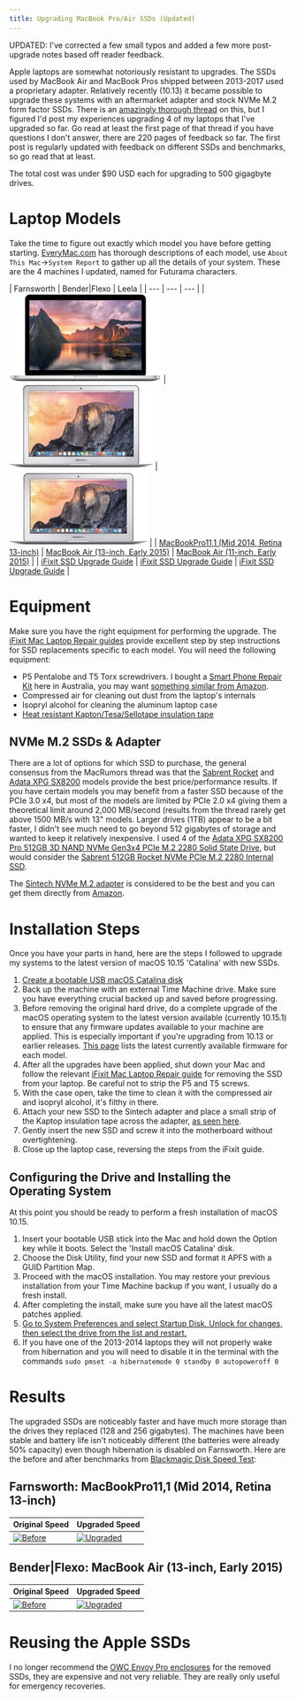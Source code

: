 ```yaml
---
title: Upgrading MacBook Pro/Air SSDs (Updated)
---
```


UPDATED: I've corrected a few small typos and added a few more post-upgrade notes based off reader feedback.

Apple laptops are somewhat notoriously resistant to upgrades. The SSDs used by MacBook Air and MacBook Pros shipped between 2013-2017 used a proprietary adapter. Relatively recently (10.13) it became possible to upgrade these systems with an aftermarket adapter and stock NVMe M.2 form factor SSDs. There is an [amazingly thorough thread](https://forums.macrumors.com/threads/upgrading-2013-2014-macbook-pro-ssd-to-m-2-nvme.2034976/) on this, but I figured I'd post my experiences upgrading 4 of my laptops that I've upgraded so far. Go read at least the first page of that thread if you have questions I don't answer, there are 220 pages of feedback so far. The first post is regularly updated with feedback on different SSDs and benchmarks, so go read that at least.

The total cost was under $90 USD each for upgrading to 500 gigagbyte drives.

# Laptop Models

Take the time to figure out exactly which model you have before getting starting. [EveryMac.com](https://everymac.com/) has thorough descriptions of each model, use `About This Mac`->`System Report` to gather up all the details of your system. These are the 4 machines I updated, named for Futurama characters.

| Farnsworth | Bender|Flexo | Leela |
| --- | --- | --- |
| <a href="https://everymac.com/systems/apple/macbook_pro/specs/macbook-pro-core-i5-2.8-13-mid-2014-retina-display-specs.html"><img src="/assets/apple-macbook-pro-13-2013.jpg"/></a> | <a href="https://everymac.com/systems/apple/macbook-air/specs/macbook-air-core-i7-2.2-13-early-2015-specs.html"><img src="/assets/apple-macbook-air-13-2015.jpg"/></a> | <a href="https://everymac.com/systems/apple/macbook-air/specs/macbook-air-core-i5-1.6-11-early-2015-specs.html"><img src="/assets/apple-macbook-air-11-2015.jpg"/></a> |
| [MacBookPro11,1 (Mid 2014, Retina 13-inch)](https://everymac.com/systems/apple/macbook_pro/specs/macbook-pro-core-i5-2.8-13-mid-2014-retina-display-specs.html) | [MacBook Air (13-inch, Early 2015)](https://everymac.com/systems/apple/macbook-air/specs/macbook-air-core-i7-2.2-13-early-2015-specs.html) | [MacBook Air (11-inch, Early 2015)](https://everymac.com/systems/apple/macbook-air/specs/macbook-air-core-i5-1.6-11-early-2015-specs.html) |
| [iFixit SSD Upgrade Guide](https://www.ifixit.com/Guide/MacBook+Pro+13-Inch+Retina+Display+Mid+2014+SSD+Replacement/27849) | [iFixit SSD Upgrade Guide](https://www.ifixit.com/Guide/MacBook+Air+13-Inch+Early+2015+SSD+Upgrade+to+NVMe/119755) | [iFixit SSD Upgrade Guide](https://www.ifixit.com/Guide/MacBook+Air+11-Inch+Early+2015+SSD+Replacement/38511) |

# Equipment

Make sure you have the right equipment for performing the upgrade. The [iFixit Mac Laptop Repair guides](https://www.ifixit.com/Device/Mac_Laptop) provide excellent step by step instructions for SSD replacements specific to each model. You will need the following equipment:
* P5 Pentalobe and T5 Torx screwdrivers. I bought a [Smart Phone Repair Kit](https://www.bunnings.com.au/trojan-32-piece-smart-phone-repair-kit_p0096177) here in Australia, you may want [something similar from Amazon](https://amzn.to/33OqKte).
* Compressed air for cleaning out dust from the laptop's internals
* Isopryl alcohol for cleaning the aluminum laptop case
* [Heat resistant Kapton/Tesa/Sellotape insulation tape](https://amzn.to/2rzy79q)

## NVMe M.2 SSDs & Adapter

There are a lot of options for which SSD to purchase, the general consensus from the MacRumors thread was that the [Sabrent Rocket](https://amzn.to/2rwWK6D) and [Adata XPG SX8200](https://amzn.to/2KhtG9R) models provide the best price/performance results. If you have certain models you may benefit from a faster SSD because of the PCIe 3.0 x4, but most of the models are limited by PCIe 2.0 x4 giving them a theoretical limit around 2,000 MB/second (results from the thread rarely get above 1500 MB/s with 13" models. Larger drives (1TB) appear to be a bit faster, I didn't see much need to go beyond 512 gigabytes of storage and wanted to keep it relatively inexpensive. I used 4 of the [Adata XPG SX8200 Pro 512GB 3D NAND NVMe Gen3x4 PCIe M.2 2280 Solid State Drive](https://amzn.to/2KhtG9R), but would consider the [Sabrent 512GB Rocket NVMe PCIe M.2 2280 Internal SSD](https://amzn.to/2rwWK6D).

The [Sintech NVMe M.2 adapter](https://amzn.to/32CgDpO) is considered to be the best and you can get them directly from [Amazon](https://amzn.to/32CgDpO).

# Installation Steps

Once you have your parts in hand, here are the steps I followed to upgrade my systems to the latest version of macOS 10.15 'Catalina' with new SSDs.

1. [Create a bootable USB macOS Catalina disk](https://www.macworld.com/article/3442597/how-to-create-a-bootable-macos-catalina-installer-drive.html)
2. Back up the machine with an external Time Machine drive. Make sure you have everything crucial backed up and saved before progressing.
3. Before removing the original hard drive, do a complete upgrade of the macOS operating system to the latest version available (currently 10.15.1) to ensure that any firmware updates available to your machine are applied. This is especially important if you're upgrading from 10.13 or earlier releases. [This page](https://eclecticlight.co/2019/10/08/which-efi-firmware-should-your-mac-be-using-version-4/) lists the latest currently available firmware for each model.
4. After all the upgrades have been applied, shut down your Mac and follow the relevant [iFixit Mac Laptop Repair guide](https://www.ifixit.com/Device/Mac_Laptop) for removing the SSD from your laptop. Be careful not to strip the P5 and T5 screws.
5. With the case open, take the time to clean it with the compressed air and isopryl alcohol, it's filthy in there.
6. Attach your new SSD to the Sintech adapter and place a small strip of the Kaptop insulation tape across the adapter, [as seen here](/assets/DSC_0128.JPG).
7. Gently insert the new SSD and screw it into the motherboard without overtightening.
8. Close up the laptop case, reversing the steps from the iFixit guide.

## Configuring the Drive and Installing the Operating System

At this point you should be ready to perform a fresh installation of macOS 10.15.

1. Insert your bootable USB stick into the Mac and hold down the Option key while it boots. Select the 'Install macOS Catalina' disk.
2. Choose the Disk Utility, find your new SSD and format it APFS with a GUID Partition Map.
3. Proceed with the macOS installation. You may restore your previous installation from your Time Machine backup if you want, I usually do a fresh install.
4. After completing the install, make sure you have all the latest macOS patches applied.
5. [Go to System Preferences and select Startup Disk. Unlock for changes, then select the drive from the list and restart.](https://www.ifixit.com/Answers/View/168245/MBP+extremely+slow+after+SSD+Upgrade.+What's+wrong+with+my+mac)
6. If you have one of the 2013-2014 laptops they will not properly wake from hibernation and you will need to disable it in the terminal with the commands
   ```sudo pmset -a hibernatemode 0 standby 0 autopoweroff 0```

# Results

The upgraded SSDs are noticeably faster and have much more storage than the drives they replaced (128 and 256 gigabytes). The machines have been stable and battery life isn't noticeably different (the batteries were already 50% capacity) even though hibernation is disabled on Farnsworth. Here are the before and after benchmarks from [Blackmagic Disk Speed Test](https://apps.apple.com/au/app/blackmagic-disk-speed-test/id425264550):

## Farnsworth: MacBookPro11,1 (Mid 2014, Retina 13-inch)

| Original Speed | Upgraded Speed |
| --- | --- |
| <a href="/assets/Farnsworth-DiskSpeedTest-original.png"><img src="/assets/Farnsworth-DiskSpeedTest-original.png" alt="Before" width="250" height="252"/></a> | <a href="/assets/Farnsworth-DiskSpeedTest-upgraded.png"><img src="/assets/Farnsworth-DiskSpeedTest-upgraded.png" alt="Upgraded" width="250" height="252"/></a> |

## Bender|Flexo: MacBook Air (13-inch, Early 2015)

| Original Speed | Upgraded Speed |
| --- | --- |
| <a href="/assets/Bender-DiskSpeedTest-original.png"><img src="/assets/Bender-DiskSpeedTest-original.png" alt="Before" width="250" height="252"/></a> | <a href="/assets/Bender-DiskSpeedTest-upgraded.png"><img src="/assets/Bender-DiskSpeedTest-upgraded.png" alt="Upgraded" width="250" height="252"/></a> |

# Reusing the Apple SSDs

I no longer recommend the [OWC Envoy Pro enclosures](https://eshop.macsales.com/item/OWC/MAU3ENPRPCIU/) for the removed SSDs, they are expensive and not very reliable. They are really only useful for emergency recoveries.
